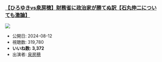 ### [【ひろゆきvs泉房穂】財務省に政治家が勝てぬ訳【石丸伸二についても激論】](https://www.youtube.com/watch?v=9458J_0AOB8)
[![](https://img.youtube.com/vi/9458J_0AOB8/sddefault.jpg)](https://www.youtube.com/watch?v=9458J_0AOB8)
-   公開日: 2024-08-12
-   視聴数: 319,780
-   **いいね数: 3,372**
-   出演者: [泉房穂](/rehacq_fan/people/泉房穂 "wikilink")
